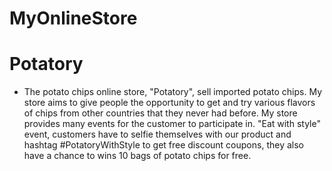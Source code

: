 # MyOnlineStore

# Potatory
- The potato chips online store, "Potatory", sell imported potato chips. My store aims to give people the opportunity to get and try various flavors of chips from other countries that they never had before. My store provides many events for the customer to participate in. "Eat with style" event, customers have to selfie themselves with our product and hashtag #PotatoryWithStyle to get free discount coupons, they also have a chance to wins 10 bags of potato chips for free.

